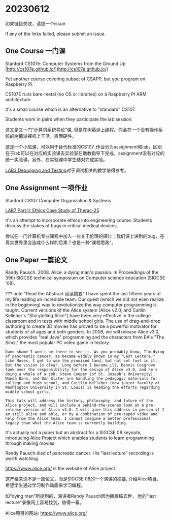 # 20230612

如果链接失效，请提一个issue.

If any of the links failed, please submit an issue.

## **One Course 一门课**

Stanford CS107e: Computer Systems from the Ground Up
[http://cs107e.github.io/](http://cs107e.github.io/)

Yet another course covering subset of CSAPP, but you program on Raspberry Pi.

CS107E runs bare-metal (no OS or libraries) on a Raspberry PI ARM architecture.

It's a small course which is an alternative to "standard" CS107.

Students work in pairs when they participate the lab session.

这又是又一门“计算机系统导论”课, 但是在树莓派上编程。你会在一个没有操作系统的树莓派裸机上干活，直面硬件。

这是一个小班课，可以用于替代标准的CS107. 作业分为assignment和lab，区别在于lab可以在对应的实验课去实验室在助教指导下完成，assignment没有对应的统一实验课。另外，在实验课中学生结对完成实验。

[LAB3 Debugging and Testing](http://cs107e.github.io/labs/lab3/)对于调试相关的教学值得参考。

## **One Assignment 一项作业**

Stanford CS107 Computer Organization & Systems

[LAB7 Part II: Ethics Case Study of Therac-25](https://web.stanford.edu/class/archive/cs/cs107/cs107.1236/lab7/)

It's an attempt to incorporate ethics into engineering course. Students discuss the stakes of bugs in critical medical devices. 

尝试在一门计算机专业课程中加入一些关于伦理的探讨：我们课上讲到的bug，在真实世界里会造成什么样的后果？也是一种“课程思政”。

## **One Paper 一篇论文**


Randy Pausch. 2008. Alice: a dying man's passion. In Proceedings of the 39th SIGCSE technical symposium on Computer science education (SIGCSE '08).

??? note "Read the Abstract 阅读摘要"
    I have spent the last fifteen years of my life leading an incredible team. Our quest (which we did not even realize in the beginning) was to revolutionize the way computer programming is taught. Current versions of the Alice system (Alice v2.0, and Caitlin Kelleher's "Storytelling Alice") have been very effective in the college classroom and in tests with middle school girls. The use of drag-and-drop authoring to create 3D movies has proved to be a powerful motivator for students of all ages and both genders. In 2008, we will release Alice v3.0, which provides "real Java" programming and the characters from EA's "The Sims," the most popular PC video game in history.

    Damn shame I won't be there to see it. As you probably know, I'm dying of pancreatic cancer, as became widely known in my "Last Lecture." Like Moses, I get to see the promised land, but not set foot in it. But the vision is clear. Long before I became ill, Dennis Cosgrove took over the responsibility for the design of Alice v3.0, and he's doing a whale of a job. Steve Cooper (of St. Joseph's University), Wanda Dann, and Don Slater are handling the pedagogic materials for college and high school, and Caitlin Kelleher (now junior faculty at Washington University in St. Louis) is heading the efforts regarding middle school girls.

    This talk will address the history, philosophy, and future of the Alice project, and will include a behind-the-scenes look at a pre-release version of Alice v3.0. I will give this address in person if I am still alive and able, or by a combination of pre-taped video and help from the Alice team. I cannot imagine a better professional legacy than what the Alice team is currently building.

It's actually not a paper but an abstract for a SIGCSE 08 keynote, introducing Alice Project which enables students to learn programming through making movies.

Randy Pausch died of pancreatic cancer. His "last lecture" recording is worth watching.

https://www.alice.org/ is the website of Alice project.

这严格来说不是一篇论文，而是SIGCSE 08的一个演讲的摘要, 介绍Alice项目，希望学生通过学习制作动画来学习编程。

如“dying man”所提到的，演讲者Randy Pausch因为胰腺癌去世， 他的“last lecture"录像网上容易找到，值得一看。

Alice项目的网站: https://www.alice.org/
